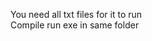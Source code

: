 You need all txt files for it to run                                                                                                                                                                                    
Compile run exe in same folder
